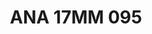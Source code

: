 ---
title: ANA 17MM 095
date: 
draft: false

# descripcion
description : Anillo de plata 925 y nácar. Modelo en rosa.

materials: Plata 925

color: 

dimensions: 17mm diámetro

code: 05-29-1361

type: "Anillos"

categories: []

price: $7.590,00

price_eftvo: $6.450,00

# Images
# first image will be shown in the product page
images:
  # - image: "images/path_to_image"
  # La ubicacion de las imagenes es imagenes/Anillos/Anillos.Nácar/05-29-1361-ana-17mm-095
  - image: "./images/anillos/nácar/05-29-1361-ana-17mm-095.jpg"
---